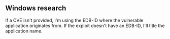 ## Windows research
If a CVE isn't provided, I'm using the EDB-ID where the vulnerable application originates from.
If the exploit doesn't have an EDB-ID, I'll title the application name.